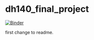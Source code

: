 # dh140_final_project
[![Binder](https://mybinder.org/badge_logo.svg)](https://mybinder.org/v2/gh/choucurtis987/dh140_final_project/main)

first change to readme.

